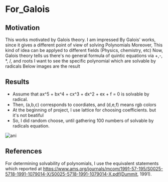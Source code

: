 # For_Galois

## Motivation
This works motivated by Galois theory.
I am impressed By Galois' works, since it gives a different point of view of solving Polynomials
Moreover, This kind of idea can be applyed to different fields (Physics, chemistry, etc)
Now, Galois theory tells us there's no general formula of quintic equations via +,-, *, /, and roots
I want to see the specific polynomial which are solvable by radicals
Below images are the result

## Results
* Assume that ax^5 + bx^4 + cx^3 + dx^2 + ex + f = 0 is solvable by radical.
* Then, (a,b,c) corresponds to coordiates, and (d,e,f) means rgb colors
* At the beginning of project, I use lattice for choosing coefficients. but it's not beatiful
* So, I did random choose, until gathering 100 numbers of solvable by radicals equation.

![ani](https://user-images.githubusercontent.com/87422054/178584282-f48841ed-49b5-4c7d-85e7-3ad0528e7570.gif)


## References
For determining solvability of polynomials, I use the equivalent statements which reported at https://www.ams.org/journals/mcom/1991-57-195/S0025-5718-1991-1079014-X/S0025-5718-1991-1079014-X.pdf(Dummit, 1991).
